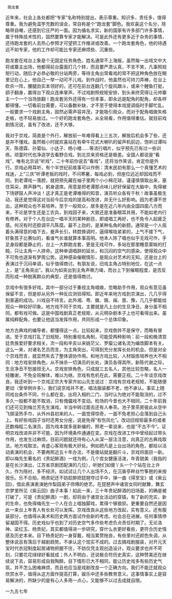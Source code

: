      跑龙套 

   近年来，社会上各处都把“专家”名称特别提出，表示尊重。知识多，责任多，值得尊重。我为避免滥竽充数的误会，常自称是个“跑龙套”脚色。我欢喜这个名分，除略带自嘲，还感到它庄严的一面。因为循名求实，新的国家有许多部门许多事情，属于特殊技术性的，固然要靠专家才能解决。可是此外还有更多近于杂务的事情，还待跑龙套的人去热心参预才可望把工作推进或改善。一个跑龙套角色，他的待遇远不如专家，他的工作却可能比专家还麻烦些、沉重些。

   跑龙套在戏台上象是个无固定任务角色，姓名通常不上海报，虽然每一出戏文中大将或寨主出场，他都得前台露面打几个转，而且要严肃认真，不言不笑，凡事照规矩行动，随后才必恭必敬的分站两旁，等待主角出常看戏的常不把这种角色放在眼里记在心上，他自己一举一动可不儿戏。到作战时，他虽然也可持刀弄棒，在台上砍杀一阵，腰腿劲实本领好的，还可在前台连翻几个旋风跟斗，或来个鲤鱼打挺，鹞子翻身，赢得台下观众连串掌声。不过戏剧照规矩安排，到头来终究得让元帅寨主一个一个当场放翻！跑龙套另外还得有一份本事，即永远是配角的配角，却各样都得懂，一切看前台需要，可以备数补缺，才不至于使得本戏提调临时手脚忙乱。一般要求一个戏剧主角，固然必需声容并茂，才能吸引观众，而对于配角唱做失格走板，也不轻易放过。一个好的跑龙套角色，从全局看，作用值得重估。就目前戏剧情况说，虽有了改进，还不大够。

   我对于京戏，简直是个外行，解放前一年难得看上三五次，解放后机会多了些，还是并不懂戏。虽然极小时就欢喜站在有牵牛花式大喇叭的留声机前边，饱听过谭叫天、陈德霖、孙菊仙、小达子、杨小楼……等流行唱片，似乎预先已有过一些训练。顽童时代也净逃学去看野合戏。到北京来资格还是极差。全国人都说是“看戏”，唯有北京说“听戏”，二十年前你说去“看戏”，还将当作笑谈，肯定你是外行。京戏必用耳听，有个半世纪前故事可以作例：清末民初有那么一个真懂艺术的戏迷，上“三庆”听谭老板的戏时，不问寒暑，每戏必到，但座位远近却因戏而不同。到老谭戏一落腔，就把预先藏在袖子里两个小小棉花球，谨谨慎慎取出来，塞住耳朵，屏声静气，躬身退席。用意是把老谭那点味儿好好保留在大脑中，免得被下场锣鼓人声冲淡！这才真正是老谭难得的知音，演员听众各有千秋！故事虽极生动，我还是觉得这对当前今后京戏的提高和改进，并无什么好影响。因为老谭不世出，这种观众也不易培养。至于一般观众，居多是在近八年内由全国四面八方而来，不论是学生还是工农兵，到戏园子来，大致还是准备眼耳并用，不能如老内行有修养。对于个人在台边一唱半天的某种剧目，即或唱工再好，也不免令人起疲乏感。何况有时还腔调平凡陈腐。最不上劲的，是某种名角的新腔。通常是一个人摇着头满得意的唱下去，曼声长引，转腔换调时，逼得喉咙紧紧的，上气不接下气，好象孩子比赛似的，看谁气长谁就算本事高明。他本人除了唱也似乎无戏可作，手足身段都是静止的，台上一大群跑龙套，更是无戏可作，多站在那里睡意蒙眬的打盹，只让主角一人拼命。这种单调唱辞的延长，和沉闷的空气的感染，使得观众中不可免也逐渐有梦周公势。这种感染催眠情形，是观众对艺术的无知，还是台上的表演过于沉闷单调，似乎值得商讨。有朋友说，旧戏主角占特别地位，在这一点上，是“主角突出”。我以为如突出到主角声嘶力竭，而台上下到催眠程度，是否反而形成一种脱离群众的典型，还是值得商讨。

   京戏中有很多好戏，其中一部分过于重视主角唱做，忽略助手作用，观众有意见虽保留不言，但是却从另外一种反应测验得知。即近年来地方戏到京演出，几几乎得到普遍的成功。川戏自不待言。此外湘、粤、徽、赣、闽、晋、豫，几几乎都能给观众一种较好印象。地方戏不同于京戏，主要就是凡上台的生旦净丑，身分虽不相同，都有戏可做。这是中国戏剧真正老规矩，从元明杂剧本子上也可看得出来。虽属纯粹配角，也要让他适当发挥作用，共同形成一个总体印象。

   地方古典戏的编导者，都懂得这一点。比较起来，京戏倒并不是保守，而略有冒进。至于京戏打乱了旧规矩，特别重视名角制，可能受两种影响：前一段和晚清宫廷贵族爱好要求相关，次一段和辛亥以来姚茫父、罗瘿公诸名流为编改脚本有关。这么一来，对诸名艺员而言，为主角突出，可得到充分发挥长处的机会。但是对全个京戏而言，就显然失去了整体调协作用。和地方戏比较，人材锻炼培养也大不相同：地方戏安排角色，从不抹杀一切演员的长处，演员各得其所，新陈代谢之际，生旦净丑不愁接班无人。京戏安排角色，只成就三五名人，其他比较忽略，名人一经雕谢，不免全班解体，难以为继。京戏有危机在此，需要正视。二十年谈京戏改良，我还听到一个京戏正宗大专家齐如山先生说过：京戏有京戏老规矩，不能随便更动（曾举例许多）。我们说京戏并不老，唱法服装都不老，他不承认。事实上随同戏台条件不同，什么都在变。出将入相的二门，当时认为绝对不能取消的，过不多久一般都不能不取消，只有傀儡戏不变动。检场的今昔也大不相同，二十年前我们还可见到梅兰芳先生演戏，半当中转过面去还有人奉茶。池子里茶房彼此从空中飞掷滚热手巾，从外州县初来的人，一面觉得惊奇，一面不免老担心会落到自己头上。有好些戏园子当时还男女分座，说是免得“有伤风化”。改动旧规矩最多的或者还数梅程二名演员，因为戏本就多是新编的，照老一辈说来，也是“不古不今”。证明京戏改进并非不可能，因为环境条件通通在变。京戏在改进工作中曾经起过带头作用，也发生过麻烦。目前问题就还待有心人从深一层注注意，向真正的古典戏取法，地方戏取法，肯虚心客观有极大好处。例如把凡是上台出场的角色，都给以活动表演的机会，不要再照近五十年办法，不是傻站就是翻斤斗，京戏将面目一新。即以梅先生著名的《贵妃醉酒》一戏为例，几个宫女健康活泼，年青貌美（我指的是在长沙演出，江苏省京剧团配演的几位），听她们如傻丫头一个个站在台上许久，作为陪衬，多不经济。如试试让几个人出场不久，在沉香亭畔丝竹筝琶的来按按乐。乐不合拍，杨贵妃还不妨趁醉把琵琶夺过手中，弹一曲《得至宝》或《紫云回》，借此表演表演她作梨园弟子师傅的绝艺。在琵琶声中诸宫女同时献舞，舞玄宗梦里所见《紫云回》曲子本事！如此一来，三十年贵妃醉酒的旧场面，的确是被打破了，可是《贵妃醉酒》一剧，却将由于诸宫女活动的穿插，有了新的充实，新的生命，也免得梅先生一个人在合上唱独脚戏，累得个够狼狈。更重要自然还是因此一来台上年青人有长处可以发挥。京戏改良从这些地方改起，实有意义。还有服装部分，也值得从美术和历史两方面试作些新的考虑。社会总在进展，任何事情停留凝固不得。历史戏似乎也到了对历史空气多作些考虑负点责任时期了。无论洛神、梁红玉、杨贵妃，其实都值得进一步研究，穿什么衣更好看些，更符合历史情感及历史本来。目下杨贵妃的一身穿戴，相当累赘拖沓，有些里衬还颜色失调，从整体说且有落后于越剧趋势。不承认这个现实不成的。过去搞戏剧服装，对开元天宝时代衣冠制度起居诸物把握不住，不妨仅凭主观创造设计。观众要求也并不苛刻，只要花花绿绿好看就成；外人不明白，还说极合符历史真实，这种赞美还在继续说下去，容易形成自我陶醉。目下情形已大不相同，能让历史戏多有些历史气氛，并不怎么困难麻烦，而且也应当是戏剧改良一个正确方向。我们不能迁就观众欣赏水平，值得从这方面作提高打算，娱乐中还多些教育意义。这事情事实上是容易解决的，所缺少的是有心人多用一点心，又能够不以过去成就自限。

   一九五七年 

